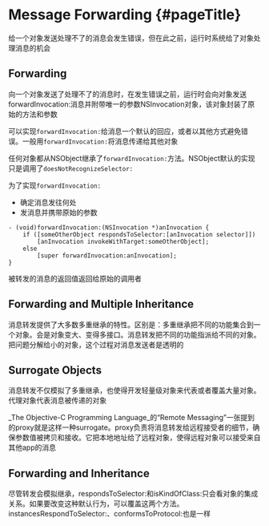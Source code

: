 # Message Forwarding {#pageTitle}

给一个对象发送处理不了的消息会发生错误，但在此之前，运行时系统给了对象处理消息的机会

## Forwarding

向一个对象发送了处理不了的消息时，在发生错误之前，运行时会向对象发送forwardInvocation:消息并附带唯一的参数NSInvocation对象，该对象封装了原始的方法和参数

可以实现`forwardInvocation:`给消息一个默认的回应，或者以其他方式避免错误。一般用`forwardInvocation:`将消息传递给其他对象

任何对象都从NSObject继承了`forwardInvocation:`方法。NSObject默认的实现只是调用了`doesNotRecognizeSelector:`

为了实现`forwardInvocation:`

* 确定消息发往何处
* 发消息并携带原始的参数

```
- (void)forwardInvocation:(NSInvocation *)anInvocation {
    if ([someOtherObject respondsToSelector:[anInvocation selector]])
        [anInvocation invokeWithTarget:someOtherObject];
    else
        [super forwardInvocation:anInvocation];
}
```

被转发的消息的返回值返回给原始的调用者

## Forwarding and Multiple Inheritance

消息转发提供了大多数多重继承的特性。区别是：多重继承把不同的功能集合到一个对象。会是对象变大、变得多接口。消息转发把不同的功能指派给不同的对象。把问题分解给小的对象，这个过程对消息发送者是透明的

## Surrogate Objects

消息转发不仅模拟了多重继承，也使得开发轻量级对象来代表或者覆盖大量对象。代理对象代表消息被传递的对象

_The Objective-C Programming Language_的“Remote Messaging”一张提到的proxy就是这样一种surrogate。proxy负责将消息转发给远程接受者的细节，确保参数值被拷贝和接收。它把本地地址给了远程对象，使得远程对象可以接受来自其他app的消息

## Forwarding and Inheritance

尽管转发会模拟继承，respondsToSelector:和isKindOfClass:只会看对象的集成关系。如果要改变这种默认行为，可以覆盖这两个方法。instancesRespondToSelector:、conformsToProtocol:也是一样

